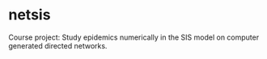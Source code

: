 # netsis
Course project: Study epidemics numerically in the SIS model on computer generated directed networks.
